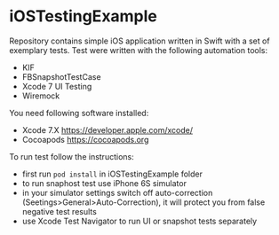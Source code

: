# iOSTestingExample

Repository contains simple iOS application written in Swift with a set of exemplary tests. Test were written with the following automation tools:
- KIF
- FBSnapshotTestCase
- Xcode 7 UI Testing
- Wiremock

You need following software installed: 
- Xcode 7.X https://developer.apple.com/xcode/
- Cocoapods https://cocoapods.org

To run test follow the instructions:
- first run `pod install` in iOSTestingExample folder
- to run snaphost test use iPhone 6S simulator
- in your simulator settings switch off auto-correction (Seetings>General>Auto-Correction), it will protect you from false negative test results
- use Xcode Test Navigator to run UI or snapshot tests separately

